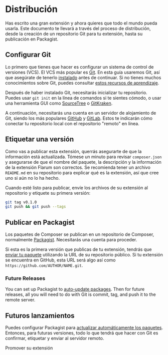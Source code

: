 # Distribución

Has escrito una gran extensión y ahora quieres que todo el mundo pueda usarla. Este documento te llevará a través del proceso de distribución, desde la creación de un repositorio Git para tu extensión, hasta su publicación en Packagist.

## Configurar Git

Lo primero que tienes que hacer es configurar un sistema de control de versiones (VCS).
El VCS más popular es [Git](https://git-scm.com/). En esta guía usaremos Git, así que asegúrate de tenerlo [instalado](https://git-scm.com/downloads) antes de continuar. Si no tienes muchos conocimientos sobre Git, puedes consultar [estos recursos de aprendizaje](https://try.github.io/).

Después de haber instalado Git, necesitarás inicializar tu repositorio. Puedes usar `git init` en la línea de comandos si te sientes cómodo, o usar una herramienta GUI como [SourceTree](https://www.sourcetreeapp.com/) o [GitKraken](https://www.gitkraken.com/).

A continuación, necesitarás una cuenta en un servidor de alojamiento de Git, siendo los más populares [GitHub](https://github.com) y [GitLab](https://gitlab.com). Estos te indicarán cómo conectar tu repositorio local con el repositorio "remoto" en línea.

## Etiquetar una versión

Como vas a publicar esta extensión, querrás asegurarte de que la información está actualizada. Tómese un minuto para revisar `composer.json` y asegurarse de que el nombre del paquete, la descripción y la información de la extensión Flarum son correctos. Se recomienda tener un archivo `README.md` en su repositorio para explicar qué es la extensión, así que cree uno si aún no lo ha hecho.

Cuando esté listo para publicar, envíe los archivos de su extensión al repositorio y etiquete su primera versión:

```bash
git tag v0.1.0
git push && git push --tags
```

## Publicar en Packagist

Los paquetes de Composer se publican en un repositorio de Composer, normalmente [Packagist](https://packagist.org/). Necesitarás una cuenta para proceder.

Si esta es la primera versión que publicas de tu extensión, tendrás que [enviar tu paquete](https://packagist.org/packages/submit) utilizando la URL de su repositorio público. Si tu extensión se encuentra en GitHub, esta URL será algo así como `https://github.com/AUTHOR/NAME.git`.

### Future Releases

You can set up Packagist to [auto-update packages](https://packagist.org/about#how-to-update-packages). Then for future releases, all you will need to do with Git is commit, tag, and push it to the remote server.

## Futuros lanzamientos

Puedes configurar Packagist para [actualizar automáticamente los paquetes](https://packagist.org/about#how-to-update-packages). Entonces, para futuras versiones, todo lo que tendrá que hacer con Git es confirmar, etiquetar y enviar al servidor remoto.

Promover su extensión